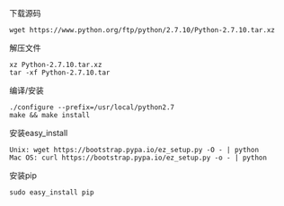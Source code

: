 下载源码
```shell
wget https://www.python.org/ftp/python/2.7.10/Python-2.7.10.tar.xz
```

解压文件
```shell
xz Python-2.7.10.tar.xz
tar -xf Python-2.7.10.tar
```

编译/安装
```shell
./configure --prefix=/usr/local/python2.7
make && make install
```

安装easy_install
```shell
Unix: wget https://bootstrap.pypa.io/ez_setup.py -O - | python
Mac OS: curl https://bootstrap.pypa.io/ez_setup.py -o - | python
```

安装pip
```shell
sudo easy_install pip
```